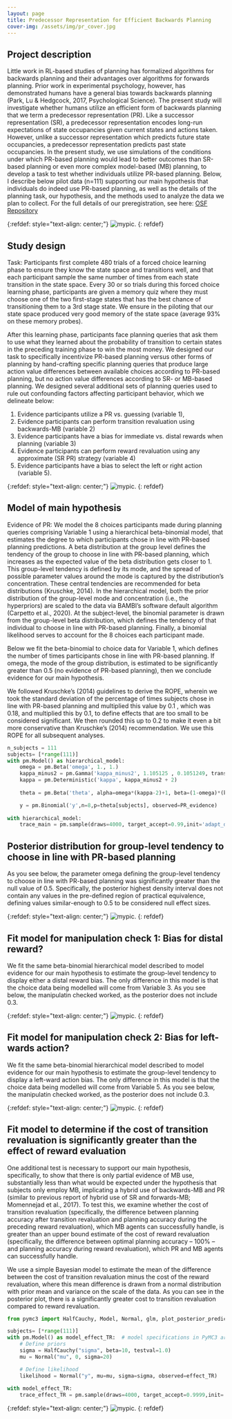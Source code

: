 ```yaml
---
layout: page
title: Predecessor Representation for Efficient Backwards Planning
cover-img: /assets/img/pr_cover.jpg
---
```


## Project description

Little work in RL-based studies of planning has formalized algorithms for backwards planning and their advantages over algorithms for forwards planning. Prior work in experimental psychology, however, has demonstrated humans have a general bias towards backwards planning (Park, Lu & Hedgcock, 2017, Psychological Science). The present study will investigate whether humans utilize an efficient form of backwards planning that we term a predecessor representation (PR). Like a successor representation (SR), a predecessor representation encodes long-run expectations of state occupancies given current states and actions taken. However, unlike a successor representation which predicts future state occupancies, a predecessor representation predicts past state occupancies. In the present study, we use simulations of the conditions under which PR-based planning would lead to better outcomes than SR-based planning or even more complex model-based (MB) planning, to develop a task to test whether individuals utilize PR-based planning. Below, I describe below pilot data (n=111) supporting our main hypothesis that individuals do indeed use PR-based planning, as well as the details of the planning task, our hypothesis, and the methods used to analyze the data we plan to collect. For the full details of our preregistration, see here: [OSF Repository](https://osf.io/s286z/)

{:refdef: style="text-align: center;"}
![mypic](assets/img/task_PR.png). 
{: refdef} 

## Study design

Task: Participants first complete 480 trials of a forced choice learning phase to ensure they know the state space and transitions well, and that each participant sample the same number of times from each state transition in the state space. Every 30 or so trials during this forced choice learning phase, participants are given a memory quiz where they must choose one of the two first-stage states that has the best chance of transitioning them to a 3rd stage state. We ensure in the piloting that our state space produced very good memory of the state space (average 93% on these memory probes).

After this learning phase, participants face planning queries that ask them to use what they learned about the probability of transition to certain states in the preceding training phase to win the most money. We designed our task to specifically incentivize PR-based planning versus other forms of planning by hand-crafting specific planning queries that produce large action value differences between available choices according to PR-based planning, but no action value differences according to SR- or MB-based planning. We designed several additional sets of planning queries used to rule out confounding factors affecting participant behavior, which we delineate below:

1. Evidence participants utilize a PR vs. guessing (variable 1),
2. Evidence participants can perform transition revaluation using backwards-MB (variable 2)
3. Evidence participants have a bias for immediate vs. distal rewards when planning (variable 3)
4. Evidence participants can perform reward revaluation using any approximate (SR PR) strategy (variable 4)
5. Evidence participants have a bias to select the left or right action (variable 5). 

    
{:refdef: style="text-align: center;"}
![mypic](assets/img/transition_reval.png). 
{: refdef} 


## Model of main hypothesis

Evidence of PR: We model the 8 choices participants made during planning queries comprising Variable 1 using a hierarchical beta-binomial model, that estimates the degree to which participants chose in line with PR-based planning predictions. A beta distribution at the group level defines the tendency of the group to choose in line with PR-based planning, which increases as the expected value of the beta distribution gets closer to 1. This group-level tendency is defined by its mode, and the spread of possible parameter values around the mode is captured by the distribution’s concentration. These central tendencies are recommended for beta distributions (Kruschke, 2014). In the hierarchical model, both the prior distribution of the group-level mode and concentration (i.e., the hyperpriors) are scaled to the data via BAMBI’s software default algorithm (Carpetto et al., 2020). At the subject-level, the binomial parameter is drawn from the group-level beta distribution, which defines the tendency of that individual to choose in line with PR-based planning. Finally, a binomial likelihood serves to account for the 8 choices each participant made.

Below we fit the beta-binomial to choice data for Variable 1, which defines the number of times participants chose in line with PR-based planning. If omega, the mode of the group distribution, is estimated to be significantly greater than 0.5 (no evidence of PR-based planning), then we conclude evidence for our main hypothesis.

We followed Kruschke’s (2014) guidelines to derive the ROPE, wherein we took the standard deviation of the percentage of times subjects chose in line with PR-based planning and multiplied this value by 0.1 , which was 0.18, and multiplied this by 0.1, to define effects that are too small to be considered significant. We then rounded this up to 0.2 to make it even a bit more conservative than Kruschke’s (2014) recommendation. We use this ROPE for all subsequent analyses.

```python
n_subjects = 111
subjects= [*range(111)]
with pm.Model() as hierarchical_model:
    omega = pm.Beta('omega', 1., 1.)
    kappa_minus2 = pm.Gamma('kappa_minus2', 1.105125 , 0.1051249, transform=None)
    kappa = pm.Deterministic('kappa', kappa_minus2 + 2)
    
    theta = pm.Beta('theta', alpha=omega*(kappa-2)+1, beta=(1-omega)*(kappa-2)+1, shape=n_subjects)

    y = pm.Binomial('y',n=8,p=theta[subjects], observed=PR_evidence) 
    
with hierarchical_model:
    trace_main = pm.sample(draws=4000, target_accept=0.99,init='adapt_diag')
```

## Posterior distribution for group-level tendency to choose in line with PR-based planning

As you see below, the parameter omega defining the group-level tendency to choose in line with PR-based planning was significantly greater than the null value of 0.5. Specifically, the posterior highest density interval does not contain any values in the pre-defined region of practical equivalence, defining values similar-enough to 0.5 to be considered null effect sizes. 
    
{:refdef: style="text-align: center;"}
![mypic](assets/img/omega_PRevidence_posterior_betabinomial.png). 
{: refdef}    


## Fit model for manipulation check 1: Bias for distal reward?

We fit the same beta-binomial hierarchical model described to model evidence for our main hypothesis to estimate the group-level tendency to display either a distal reward bias. The only difference in this model is that the choice data being modelled will come from Variable 3. As you see below, the manipulatin checked worked, as the posterior does not include 0.3.

{:refdef: style="text-align: center;"}
![mypic](assets/img/omega_posterior_distalbias_betabinomial.png). 
{: refdef}

## Fit model for manipulation check 2: Bias for left-wards action?


We fit the same beta-binomial hierarchical model described to model evidence for our main hypothesis to estimate the group-level tendency to display a left-ward action bias. The only difference in this model is that the choice data being modelled will come from Variable 5. As you see below, the manipulatin checked worked, as the posterior does not include 0.3.

{:refdef: style="text-align: center;"}
![mypic](assets/img/omega_posterior_actionbias_betabinomial.png). 
{: refdef}

## Fit model to determine if the cost of transition revaluation is significantly greater than the effect of reward evaluation

One additional test is necessary to support our main hypothesis, specifically, to show that there is only partial evidence of MB use, substantially less than what would be expected under the hypothesis that subjects only employ MB, implicating a hybrid use of backwards-MB and PR (similar to previous report of hybrid use of SR and forwards-MB; Momennejad et al., 2017). To test this, we examine whether the cost of transition revaluation (specifically, the difference between planning accuracy after transition revaluation and planning accuracy during the preceding reward revaluation), which MB agents can successfully handle, is greater than an upper bound estimate of the cost of reward revaluation (specifically, the difference between optimal planning accuracy – 100% – and planning accuracy during reward revaluation), which PR and MB agents can successfully handle.

We use a simple Bayesian model to estimate the mean of the difference between the cost of transition revaluation minus the cost of the reward revaluation, where this mean difference is drawn from a normal distribution with prior mean and variance on the scale of the data. As you can see in the posterior plot, there is a significantly greater cost to transition revaluation compared to reward revaluation.

```python
from pymc3 import HalfCauchy, Model, Normal, glm, plot_posterior_predictive_glm, sample

subjects= [*range(111)]
with pm.Model() as model_effect_TR:  # model specifications in PyMC3 are wrapped in a with-statement
    # Define priors
    sigma = HalfCauchy("sigma", beta=10, testval=1.0)
    mu = Normal("mu", 0, sigma=20)

    # Define likelihood
    likelihood = Normal("y", mu=mu, sigma=sigma, observed=effect_TR)
    
with model_effect_TR:
    trace_effect_TR = pm.sample(draws=4000, target_accept=0.9999,init='adapt_diag')
```

{:refdef: style="text-align: center;"}
![mypic](assets/img/effect_TR.png). 
{: refdef}